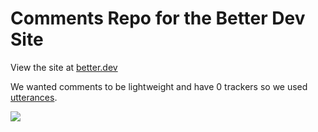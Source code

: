 # Comments Repo for the Better Dev Site

View the site at [better.dev](https://better.dev)

We wanted comments to be lightweight and have 0 trackers so we used [utterances](https://utteranc.es/).

![](https://i.imgur.com/XEClx9v.png)
